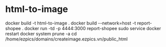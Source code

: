 # html-to-image

docker build -t html-to-image .
docker build --network=host -t report-shopee .
docker run -td -p 4444:3000 report-shopee
sudo service docker restart
docker system prune -a
cd /home/ezpics/domains/createimage.ezpics.vn/public_html